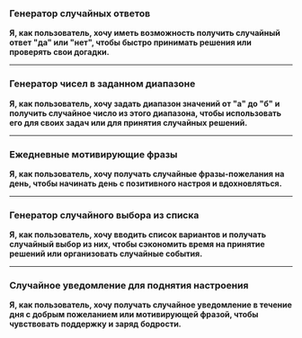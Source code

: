 ### Генератор случайных ответов
**Я, как пользователь, хочу иметь возможность получить случайный ответ "да" или "нет", чтобы быстро принимать решения или проверять свои догадки.**

---

### Генератор чисел в заданном диапазоне
**Я, как пользователь, хочу задать диапазон значений от "а" до "б" и получить случайное число из этого диапазона, чтобы использовать его для своих задач или для принятия случайных решений.**

---

### Ежедневные мотивирующие фразы
**Я, как пользователь, хочу получать случайные фразы-пожелания на день, чтобы начинать день с позитивного настроя и вдохновляться.**

---

### Генератор случайного выбора из списка
**Я, как пользователь, хочу вводить список вариантов и получать случайный выбор из них, чтобы сэкономить время на принятие решений или организовать случайные события.**

---

### Случайное уведомление для поднятия настроения
**Я, как пользователь, хочу получать случайное уведомление в течение дня с добрым пожеланием или мотивирующей фразой, чтобы чувствовать поддержку и заряд бодрости.**

